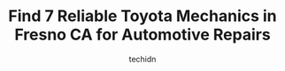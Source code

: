 ---
layout: ampstory
image: https://images.unsplash.com/photo-1637005218692-a7e234ffcbf4?ixlib=rb-4.0.3&ixid=MnwxMjA3fDB8MHxwaG90by1wYWdlfHx8fGVufDB8fHx8&auto=format&fit=crop&w=640&h=853&q=80
author: techidn
featured: false
description: Trust your vehicles maintenance and repairs to the 7 best Toyota Mechanic in Fresno CA, USA. With their extensive experience, cutting-edge technology, and commitment to customer satisfactio
title: Find 7 Reliable Toyota Mechanics in Fresno CA for Automotive Repairs
cover:
   title: Find 7 Reliable Toyota Mechanics in Fresno CA for Automotive Repairs
   subtitle: Rickpate
   background: https://images.unsplash.com/photo-1637005218692-a7e234ffcbf4?ixlib=rb-4.0.3&ixid=MnwxMjA3fDB8MHxwaG90by1wYWdlfHx8fGVufDB8fHx8&auto=format&fit=crop&w=640&h=853&q=80

pages: 
 - layout: thirds
   top: <h1>#1 Romita Auto Service</h1>
   bottom: "<p>Romita Auto Service is #1 for me and my Mini Coopers!  They have not only fixed and solved Mini Cooper mysteries, but have always been Professional, Friendly, Honest, Rel</p>"
   background: https://www.knot35.com/toplist/wp-content/uploads/2023/06/best-toyota-mechanic-1-in-fresno-ca-1685833353.png
   backgroundblur: true
 - layout: thirds
   top: <h1>#2 Arams Auto Repair Center</h1>
   bottom: "<p>6333 N Blackstone Ave, Fresno, CA 93710, United States</p>"
   background: https://www.knot35.com/toplist/wp-content/uploads/2023/06/best-toyota-mechanic-2-in-fresno-ca-1685833353.jpeg
   cta:
      link: https://www.knot35.com/toplist/find-7-reliable-toyota-mechanics-in-fresno-ca-for-automotive-repairs/
      text: Find 7 Reliable Toyota Mechanics in Fresno CA for Automotive Repairs
 - layout: thirds
   top: <h1>#3 A-Tech Auto Repair</h1>
   bottom: "<p>1550 N Clark St, Fresno, CA 93703, United States</p>"
   background: https://www.knot35.com/toplist/wp-content/uploads/2023/06/best-toyota-mechanic-3-in-fresno-ca-1685833354.jpeg
   cta:
      link: https://www.knot35.com/toplist/find-7-reliable-toyota-mechanics-in-fresno-ca-for-automotive-repairs/
      text: Find 7 Reliable Toyota Mechanics in Fresno CA for Automotive Repairs
 - layout: thirds
   top: <h1>#4 Automotive Pros</h1>
   bottom: "<p>5719 W Barstow Ave, Fresno, CA 93722, United States</p>"
   background: https://images.unsplash.com/photo-1632260260864-caf7fde5ec36?ixlib=rb-4.0.3&ixid=MnwxMjA3fDB8MHxwaG90by1wYWdlfHx8fGVufDB8fHx8&auto=format&fit=crop&w=640&h=853&q=80
   cta:
      link: https://www.knot35.com/toplist/find-7-reliable-toyota-mechanics-in-fresno-ca-for-automotive-repairs/
      text: Find 7 Reliable Toyota Mechanics in Fresno CA for Automotive Repairs
 - layout: thirds
   top: <h1>#5 The Small Car Shop</h1>
   bottom: "<p>1350 N Jackson Ave, Fresno, CA 93703, United States</p>"
   background: https://images.unsplash.com/photo-1604871000636-074fa5117945?ixlib=rb-4.0.3&ixid=MnwxMjA3fDB8MHxwaG90by1wYWdlfHx8fGVufDB8fHx8&auto=format&fit=crop&w=640&h=853&q=80
   cta:
      link: https://www.knot35.com/toplist/find-7-reliable-toyota-mechanics-in-fresno-ca-for-automotive-repairs/
      text: Find 7 Reliable Toyota Mechanics in Fresno CA for Automotive Repairs
 - layout: thirds
   top: <h1>#6 Honesty Automotive, Inc.</h1>
   bottom: "<p>2541 N Fowler Ave, Fresno, CA 93727, United States</p>"
   background: https://images.unsplash.com/photo-1510906594845-bc082582c8cc?ixlib=rb-4.0.3&ixid=MnwxMjA3fDB8MHxwaG90by1wYWdlfHx8fGVufDB8fHx8&auto=format&fit=crop&w=640&h=853&q=80
   cta:
      link: https://www.knot35.com/toplist/find-7-reliable-toyota-mechanics-in-fresno-ca-for-automotive-repairs/
      text: Find 7 Reliable Toyota Mechanics in Fresno CA for Automotive Repairs
 - layout: thirds
   top: <h1>#7 CT Auto Repair and Tire</h1>
   bottom: "<p>2403 E McKinley Ave, Fresno, CA 93703, United States</p>"
   background: https://images.unsplash.com/photo-1489694553447-4c9339da310d?ixlib=rb-4.0.3&ixid=MnwxMjA3fDB8MHxwaG90by1wYWdlfHx8fGVufDB8fHx8&auto=format&fit=crop&w=640&h=853&q=80
   cta:
      link: https://www.knot35.com/toplist/find-7-reliable-toyota-mechanics-in-fresno-ca-for-automotive-repairs/
      text: Find 7 Reliable Toyota Mechanics in Fresno CA for Automotive Repairs
 - layout: thirds
   middle: Continue reading...
   background: https://images.unsplash.com/photo-1602536052359-ef94c21c5948?ixlib=rb-4.0.3&ixid=MnwxMjA3fDB8MHxwaG90by1wYWdlfHx8fGVufDB8fHx8&auto=format&fit=crop&w=640&h=853&q=80
   cta:
      link: https://www.knot35.com/toplist/find-7-reliable-toyota-mechanics-in-fresno-ca-for-automotive-repairs/
      text: Find 7 Reliable Toyota Mechanics in Fresno CA for Automotive Repairs
      
---